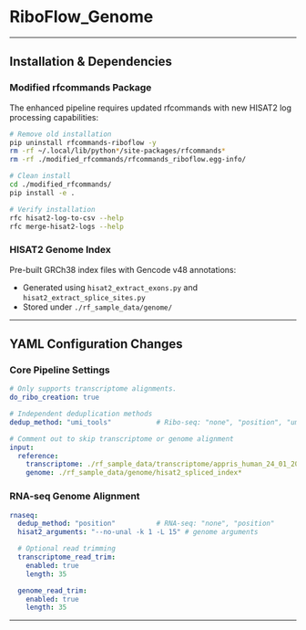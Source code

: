 # RiboFlow_Genome
---
## Installation & Dependencies

### **Modified rfcommands Package**
The enhanced pipeline requires updated rfcommands with new HISAT2 log processing capabilities:

```bash
# Remove old installation
pip uninstall rfcommands-riboflow -y
rm -rf ~/.local/lib/python*/site-packages/rfcommands*
rm -rf ./modified_rfcommands/rfcommands_riboflow.egg-info/

# Clean install
cd ./modified_rfcommands/
pip install -e .

# Verify installation
rfc hisat2-log-to-csv --help
rfc merge-hisat2-logs --help
```

### **HISAT2 Genome Index**
Pre-built GRCh38 index files with Gencode v48 annotations:
- Generated using `hisat2_extract_exons.py` and `hisat2_extract_splice_sites.py`
- Stored under `./rf_sample_data/genome/`

---

## YAML Configuration Changes

### **Core Pipeline Settings**
```yaml
# Only supports transcriptome alignments.
do_ribo_creation: true

# Independent deduplication methods
dedup_method: "umi_tools"           # Ribo-seq: "none", "position", "umi_tools"

# Comment out to skip transcriptome or genome alignment
input:
  reference:
    transcriptome: ./rf_sample_data/transcriptome/appris_human_24_01_2019_selected*
    genome: ./rf_sample_data/genome/hisat2_spliced_index*
```

### **RNA-seq Genome Alignment**
```yaml
rnaseq:
  dedup_method: "position"          # RNA-seq: "none", "position"
  hisat2_arguments: "--no-unal -k 1 -L 15" # genome arguments

  # Optional read trimming
  transcriptome_read_trim:
    enabled: true
    length: 35

  genome_read_trim:
    enabled: true
    length: 35
```

---
